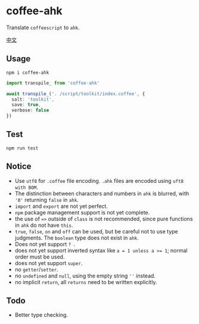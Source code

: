 # coffee-ahk

Translate `coffeescript` to `ahk`.

[中文](./readme-cn.md)

## Usage

```shell
npm i coffee-ahk
```

```typescript
import transpile_ from 'coffee-ahk'

await transpile_('. /script/toolkit/index.coffee', {
  salt: 'toolkit',
  save: true,
  verbose: false
})
```

## Test

```shell
npm run test
```

## Notice

- Use `utf8` for `.coffee` file encoding. `.ahk` files are encoded using `uft8 with BOM`.
- The distinction between characters and numbers in `ahk` is blurred, with `'0'` returning `false` in `ahk`.
- `import` and `export` are not yet perfect.
- `npm` package management support is not yet complete.
- the use of `=>` outside of `class` is not recommended, since pure functions in `ahk` do not have `this`.
- `true`, `false`, `on` and `off` can be used, but be careful not to use type judgments. The `boolean` type does not exist in `ahk`.
- Does not yet support `? `.
- does not yet support inverted syntax like `a = 1 unless a >= 1`; normal order must be used.
- does not yet support `super`.
- no `getter`/`setter`.
- no `undefined` and `null`, using the empty string `''` instead.
- no implicit `return`, all `returns` need to be written explicitly.

## Todo

- Better type checking.